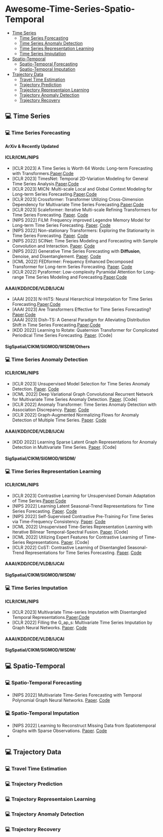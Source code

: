 # Awesome-Time-Series-Spatio-Temporal

- [Time Series](#time-series)
  - [Time Series Forecasting](#time-series-forecasting)
  - [Time Series Anomaly Detection](#time-series-anomaly-detection)
  - [Time Series Representation Learning](#time-series-representation-learning)
  - [Time Series Imputation](#time-series-imputation)
- [Spatio-Temporal](#spatio-temporal)
  - [Spatio-Temporal Forecasting](#spatio-temporal-forecasting)
  - [Spatio-Temporal Imputation](#spatio-temporal-imputation)
- [Trajectory Data](#trajectory-data)
  - [Travel Time Estimation](#travel-time-estimation)
  - [Trajectory Prediction](#trajectory-prediction)
  - [Trajectory Representaion Learning](#trajectory-representaion-learning)
  - [Trajectory Anomaly Detection](#trajectory-anomaly-detection)
  - [Trajectory Recovery](#trajectory-recovery)

## :computer: Time Series

### :computer: Time Series Forecasting

#### ArXiv & Recently Updated

#### ICLR/ICML/NIPS

- [ICLR 2023] A Time Series is Worth 64 Words: Long-term Forecasting with Transformers.[Paper](https://openreview.net/pdf?id=Jbdc0vTOcol).[Code](https://github.com/yuqinie98/PatchTST)
- [ICLR 2023] TimesNet: Temporal 2D-Variation Modeling for General Time Series Analysis.[Paper](https://openreview.net/pdf?id=ju_Uqw384Oq).[Code](https://github.com/thuml/Time-Series-Library)
- [ICLR 2023] MICN: Multi-scale Local and Global Context Modeling for Long-term Series Forecasting.[Paper](https://openreview.net/pdf?id=zt53IDUR1U).[Code](https://github.com/wanghq21/MICN)
- [ICLR 2023] Crossformer: Transformer Utilizing Cross-Dimension Dependency for Multivariate Time Series Forecasting.[Paper](https://openreview.net/pdf?id=vSVLM2j9eie).[Code](https://github.com/Thinklab-SJTU/Crossformer)
- [ICLR 2023] Scaleformer: Iterative Multi-scale Refining Transformers for Time Series Forecasting. [Paper](https://openreview.net/pdf?id=sCrnllCtjoE). [Code](https://github.com/BorealisAI/scaleformer)
- [NIPS 2022] FiLM: Frequency improved Legendre Memory Model for Long-term Time Series Forecasting. [Paper](https://arxiv.org/abs/2205.08897). [Code](https://github.com/tianzhou2011/FiLM/)
- [NIPS 2022] Non-stationary Transformers: Exploring the Stationarity in Time Series Forecasting. [Paper](https://arxiv.org/abs/2205.14415). [Code](https://github.com/thuml/Nonstationary_Transformers)
- [NIPS 2022] SCINet: Time Series Modeling and Forecasting with Sample Convolution and Interaction. [Paper](https://arxiv.org/pdf/2106.09305.pdf). [Code](https://github.com/cure-lab/SCINet)
- [NIPS 2022] Generative Time Series Forecasting with **Diffusion**, Denoise, and Disentanglement. [Paper](https://arxiv.org/abs/2301.03028). [Code](https://github.com/PaddlePaddle/PaddleSpatial/tree/main/research/D3VAE)
- [ICML 2022] FEDformer: Frequency Enhanced Decomposed Transformer for Long-term Series Forecasting. [Paper](https://arxiv.org/abs/2201.12740). [Code](https://github.com/MAZiqing/FEDformer)
- [ICLR 2022] Pyraformer: Low-complexity Pyramidal Attention for Long-range Time Series Modeling and Forecasting.[Paper](https://openreview.net/pdf?id=0EXmFzUn5I).[Code](https://github.com/ant-research/Pyraformer)

#### AAAI/KDD/ICDE/VLDB/IJCAI

- [AAAI 2023] N-HiTS: Neural Hierarchical Interpolation for Time Series Forecasting.[Paper](https://arxiv.org/abs/2201.12886).[Code](https://github.com/Nixtla/neuralforecast)
- [AAAI 2023] Are Transformers Effective for Time Series Forecasting?[Paper](https://arxiv.org/abs/2205.13504).[Code](https://github.com/cure-lab/LTSF-Linear)
- [AAAI 2023] Dish-TS: A General Paradigm for Alleviating Distribution Shift in Time Series Forecasting.[Paper](https://arxiv.org/abs/2302.14829).[Code](https://github.com/weifantt/Dish-TS)
- [KDD 2022] Learning to Rotate: Quaternion Transformer for Complicated Periodical Time Series Forecasting. [Paper](https://dl.acm.org/doi/abs/10.1145/3534678.3539234). [Code]

#### SigSpatial/CIKM/SIGMOD/WSDM/Others

### :computer: Time Series Anomaly Detection

#### ICLR/ICML/NIPS

- [ICLR 2023] Unsupervised Model Selection for Time Series Anomaly Detection. [Paper](https://openreview.net/pdf?id=gOZ_pKANaPW). [Code](https://github.com/mononitogoswami/tsad-model-selection)
- [ICML 2022] Deep Variational Graph Convolutional Recurrent Network for Multivariate Time Series Anomaly Detection. [Paper](https://proceedings.mlr.press/v162/chen22x/chen22x.pdf). [Code]
- [ICLR 2022] Anomaly Transformer: Time Series Anomaly Detection with Association Discrepancy. [Paper](https://openreview.net/pdf?id=LzQQ89U1qm_). [Code](https://github.com/thuml/Anomaly-Transformer)
- [ICLR 2022] Graph-Augmented Normalizing Flows for Anomaly Detection of Multiple Time Series. [Paper](https://arxiv.org/pdf/2202.07857.pdf). [Code](https://github.com/EnyanDai/GANF)

#### AAAI/KDD/ICDE/VLDB/IJCAI

- [KDD 2022] Learning Sparse Latent Graph Representations for Anomaly Detection in Multivariate Time Series. [Paper](https://dl.acm.org/doi/abs/10.1145/3534678.3539117). [Code]

#### SigSpatial/CIKM/SIGMOD/WSDM/

### :computer: Time Series Representation Learning

#### ICLR/ICML/NIPS

- [ICLR 2023] Contrastive Learning for Unsupervised Domain Adaptation of Time Series.[Paper](https://openreview.net/pdf?id=xPkJYRsQGM).[Code](https://github.com/oezyurty/CLUDA)
- [NIPS 2022] Learning Latent Seasonal-Trend Representations for Time Series Forecasting. [Paper](https://openreview.net/forum?id=C9yUwd72yy). [Code](https://github.com/zhycs/LaST)
- [NIPS 2022] Self-Supervised Contrastive Pre-Training For Time Series via Time-Frequency Consistency. [Paper](https://arxiv.org/abs/2206.08496). [Code](https://github.com/mims-harvard/TFC-pretraining)
- [ICML 2022] Unsupervised Time-Series Representation Learning with Iterative Bilinear Temporal-Spectral Fusion. [Paper](https://arxiv.org/abs/2202.04770). [Code]
- [ICML 2022] Utilizing Expert Features for Contrastive Learning of Time-Series Representations. [Paper](https://arxiv.org/abs/2206.11517). [Code]
- [ICLR 2022] CoST: Contrastive Learning of Disentangled Seasonal-Trend Representations for Time Series Forecasting. [Paper](https://openreview.net/pdf?id=PilZY3omXV2). [Code](https://github.com/salesforce/CoST)

#### AAAI/KDD/ICDE/VLDB/IJCAI

#### SigSpatial/CIKM/SIGMOD/WSDM/

### :computer: Time Series Imputation

#### ICLR/ICML/NIPS

- [ICLR 2023] Multivariate Time-series Imputation with Disentangled Temporal Representations.[Paper](https://openreview.net/pdf?id=rdjeCNUS6TG).[Code](https://github.com/liuwj2000/TIDER)
- [ICLR 2022] Filling the G_ap_s: Multivariate Time Series Imputation by Graph Neural Networks. [Paper](https://arxiv.org/pdf/2108.00298.pdf). [Code](https://github.com/Graph-Machine-Learning-Group/grin)

#### AAAI/KDD/ICDE/VLDB/IJCAI

#### SigSpatial/CIKM/SIGMOD/WSDM/

## :computer: Spatio-Temporal

### :computer: Spatio-Temporal Forecasting

- [NIPS 2022] Multivariate Time-Series Forecasting with Temporal Polynomial Graph Neural Networks. [Paper](https://papers.nips.cc/paper_files/paper/2022/hash/7b102c908e9404dd040599c65db4ce3e-Abstract-Conference.html). [Code](https://github.com/zyplanet/TPGNN)

### :computer: Spatio-Temporal Imputation

- [NIPS 2022] Learning to Reconstruct Missing Data from Spatiotemporal Graphs with Sparse Observations. [Paper](https://arxiv.org/abs/2205.13479). [Code](https://github.com/Graph-Machine-Learning-Group/spin)
- 

## :computer: Trajectory Data

### :computer: Travel Time Estimation

### :computer: Trajectory Prediction

### :computer: Trajectory Representaion Learning

### :computer: Trajectory Anomaly Detection

### :computer: Trajectory Recovery
